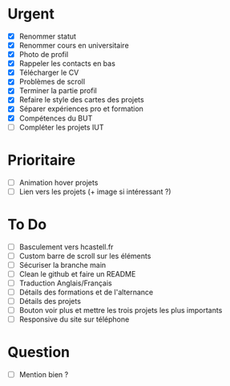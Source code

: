# Urgent
- [x] Renommer statut
- [x] Renommer cours en universitaire
- [x] Photo de profil
- [x] Rappeler les contacts en bas
- [x] Télécharger le CV
- [x] Problèmes de scroll
- [x] Terminer la partie profil
- [x] Refaire le style des cartes des projets
- [x] Séparer expériences pro et formation
- [x] Compétences du BUT
- [ ] Compléter les projets IUT

# Prioritaire
- [ ] Animation hover projets
- [ ] Lien vers les projets (+ image si intéressant ?)

# To Do
- [ ] Basculement vers hcastell.fr
- [ ] Custom barre de scroll sur les éléments
- [ ] Sécuriser la branche main
- [ ] Clean le github et faire un README 
- [ ] Traduction Anglais/Français
- [ ] Détails des formations et de l'alternance
- [ ] Détails des projets
- [ ] Bouton voir plus et mettre les trois projets les plus importants
- [ ] Responsive du site sur téléphone

# Question
- [ ] Mention bien ?
